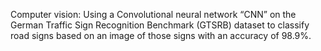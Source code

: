 Computer vision: Using a Convolutional neural network “CNN” on the German Traffic Sign Recognition Benchmark (GTSRB) dataset to classify road signs based on an image of those signs with an accuracy of 98.9%.